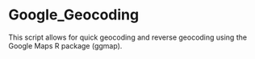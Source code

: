 # Google_Geocoding
This script allows for quick geocoding and reverse geocoding using the Google Maps R package (ggmap). 
